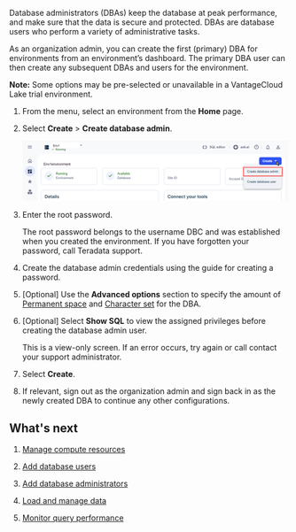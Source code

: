 Database administrators (DBAs) keep the database at peak performance, and make sure that the data is secure and protected. DBAs are database users who perform a variety of administrative tasks.

As an organization admin, you can create the first (primary) DBA for environments from an environment’s dashboard. The primary DBA user can then create any subsequent DBAs and users for the environment.

**Note:** Some options may be pre-selected or unavailable in a VantageCloud Lake trial environment.

1.  From the menu, select an environment from the **Home** page.


1.  Select **Create** > **Create database admin**.

    ![Create database admin view.](Images/rur1731533011728.png)


1.  Enter the root password.

    The root password belongs to the username DBC and was established when you created the environment. If you have forgotten your password, call Teradata support.


1.  Create the database admin credentials using the guide for creating a password.


1.  [Optional] Use the **Advanced options** section to specify the amount of [Permanent space](yvc1731523611301.md) and [Character set](hnk1731523638342.md) for the DBA.


1.  [Optional] Select **Show SQL** to view the assigned privileges before creating the database admin user.

    This is a view-only screen. If an error occurs, try again or call contact your support administrator.


1.  Select **Create**.


1.  If relevant, sign out as the organization admin and sign back in as the newly created DBA to continue any other configurations.


## What's next


1.  [Manage compute resources](nmr1658424425362.md)


1.  [Add database users](wxe1659392685092.md)


1.  [Add database administrators](chs1723830476456.md)


1.  [Load and manage data](jwm1694121113608.md)


1.  [Monitor query performance](ajr1640280560519.md)


